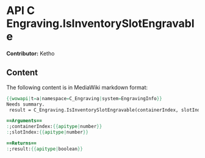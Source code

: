 # API C Engraving.IsInventorySlotEngravable

**Contributor:** Ketho

## Content

The following content is in MediaWiki markdown format:

```mediawiki
{{wowapi|t=a|namespace=C_Engraving|system=EngravingInfo}}
Needs summary.
 result = C_Engraving.IsInventorySlotEngravable(containerIndex, slotIndex)

==Arguments==
:;containerIndex:{{apitype|number}}
:;slotIndex:{{apitype|number}}

==Returns==
:;result:{{apitype|boolean}}
```